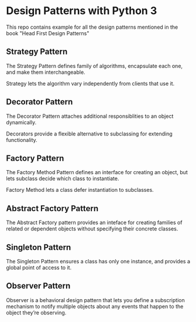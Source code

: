 
# Design Patterns with Python 3
This repo contains example for all the design patterns mentioned in the book "Head First Design Patterns"

## Strategy Pattern

The Strategy Pattern defines family of algorithms, encapsulate each one, and make them interchangeable. 

Strategy lets the algorithm vary independently from clients that use it.

## Decorator Pattern

The Decorator Pattern attaches additional responsiblities to an object dynamically. 

Decorators provide a flexible alternative to subclassing for extending functionality.

## Factory Pattern

The Factory Method Pattern defines an interface for creating an object, but lets subclass decide which class to instantiate. 

Factory Method lets a class defer instantiation to subclasses.

## Abstract Factory Pattern

The Abstract Factory pattern provides an inteface for creating families of related or dependent objects without specifying their concrete classes.

## Singleton Pattern

The Singleton Pattern ensures a class has only one instance, and provides a global point of access to it.

## Observer Pattern

Observer is a behavioral design pattern that lets you define a subscription mechanism to notify multiple objects about any events that happen to the object they’re observing.